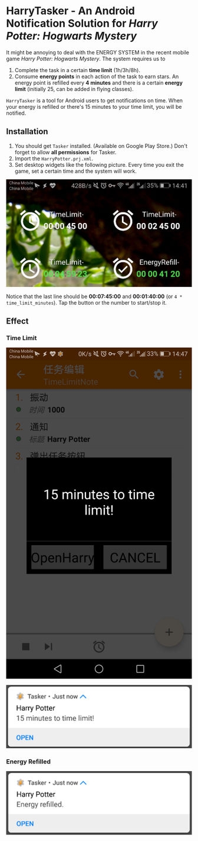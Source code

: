 # HarryTasker - An Android Notification Solution for *Harry Potter: Hogwarts Mystery*

It might be annoying to deal with the ENERGY SYSTEM in the recent mobile game *Harry Potter: Hogwarts Mystery*. The system requires us to

1. Complete the task in a certain **time limit** (1h/3h/8h).
2. Consume **energy points** in each action of the task to earn stars. An energy point is refilled every **4 minutes** and there is a certain **energy limit** (initially 25, can be added in flying classes).

`HarryTasker` is a tool for Android users to get notifications on time. When your energy is refilled or there's 15 minutes to your time limit, you will be notified.

## Installation

1. You should get `Tasker` installed. (Available on Google Play Store.) Don't forget to allow **all permissions** for Tasker.
2. Import the `HarryPotter.prj.xml`.
3. Set desktop widgets like the following picture. Every time you exit the game, set a certain time and the system will work.

![](images/Widgets.png)

Notice that the last line should be **00:07:45:00** and **00:01:40:00** (or `4 * time_limit_minutes`). Tap the button or the number to start/stop it.

## Effect

### Time Limit

![](images/TimeLimit1.png)

![](images/TimeLimit2.png)

### Energy Refilled

![](images/EnergyRefilled.png)


